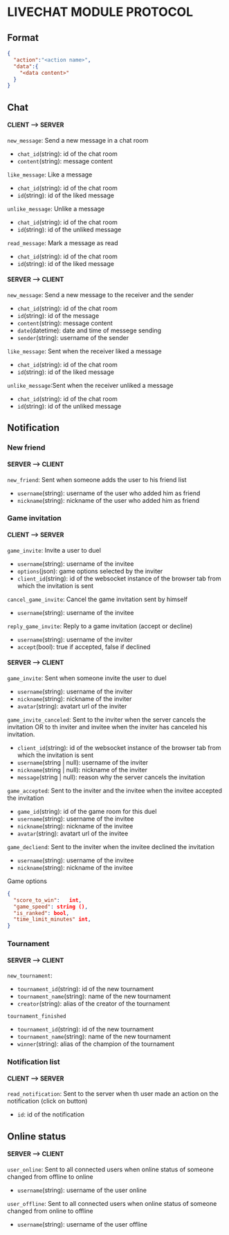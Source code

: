 # LIVECHAT MODULE PROTOCOL

## Format
```json
{
  "action":"<action name>",
  "data":{
    "<data content>"
  }
}
```

## Chat

#### CLIENT --> SERVER

`new_message`: Send a new message in a chat room
- `chat_id`(string): id of the chat room
- `content`(string): message content

`like_message`: Like a message
- `chat_id`(string): id of the chat room
- `id`(string): id of the liked message

`unlike_message`: Unlike a message
- `chat_id`(string): id of the chat room
- `id`(string): id of the unliked message

`read_message`: Mark a message as read
- `chat_id`(string): id of the chat room
- `id`(string): id of the liked message

#### SERVER --> CLIENT

`new_message`: Send a new message to the receiver and the sender
- `chat_id`(string): id of the chat room
- `id`(string): id of the message
- `content`(string): message content
- `date`(datetime): date and time of messege sending
- `sender`(string): username of the sender

`like_message`: Sent when the receiver liked a message
- `chat_id`(string): id of the chat room
- `id`(string): id of the liked message

`unlike_message`:Sent when the receiver unliked a message
- `chat_id`(string): id of the chat room
- `id`(string): id of the unliked message

## Notification

### New friend

#### SERVER --> CLIENT

`new_friend`: Sent when someone adds the user to his friend list
- `username`(string): username of the user who added him as friend
- `nickname`(string): nickname of the user who added him as friend 

### Game invitation

#### CLIENT --> SERVER

`game_invite`: Invite a user to duel
- `username`(string): username of the invitee
- `options`(json): game options selected by the inviter
- `client_id`(string): id of the websocket instance of the browser tab from which the invitation is sent

`cancel_game_invite`: Cancel the game invitation sent by himself
- `username`(string): username of the invitee

`reply_game_invite`: Reply to a game invitation (accept or decline)
- `username`(string): username of the inviter
- `accept`(bool): true if accepted, false if declined

#### SERVER --> CLIENT

`game_invite`: Sent when someone invite the user to duel
- `username`(string): username of the inviter 
- `nickname`(string): nickname of the inviter
- `avatar`(string): avatart url of the inviter

`game_invite_canceled`:
Sent to the inviter when the server cancels the invitation 
OR to th inviter and invitee when the inviter has canceled his invitation.
- `client_id`(string): id of the websocket instance of the browser tab from which the invitation is sent
- `username`(string | null): username of the inviter
- `nickname`(string | null): nickname of the inviter
- `message`(string | null): reason why the server cancels the invitation

`game_accepted`: Sent to the inviter and the invitee when the invitee accepted the invitation
- `game_id`(string): id of the game room for this duel
- `username`(string): username of the invitee 
- `nickname`(string): nickname of the invitee
- `avatar`(string): avatart url of the invitee

`game_decliend`: Sent to the inviter when the invitee declined the invitation
- `username`(string): username of the invitee 
- `nickname`(string): nickname of the invitee

Game options
```json
{
  "score_to_win":	int,
  "game_speed": string (),
  "is_ranked": bool,
  "time_limit_minutes" int,
}
```

### Tournament

#### SERVER --> CLIENT

`new_tournament`: 
- `tournament_id`(string): id of the new tournament
- `tournament_name`(string): name of the new tournament
- `creator`(string): alias of the creator of the tournament

`tournament_finished`
- `tournament_id`(string): id of the new tournament
- `tournament_name`(string): name of the new tournament
- `winner`(string): alias of the champion of the tournament

### Notification list

#### CLIENT --> SERVER

`read_notification`: Sent to the server when th user made an action on the notification (click on button)
- `id`: id of the notification

## Online status

#### SERVER --> CLIENT

`user_online`: Sent to all connected users when online status of someone changed from offline to online
- `username`(string): username of the user online

`user_offline`: Sent to all connected users when online status of someone changed from online to offline
- `username`(string): username of the user offline
